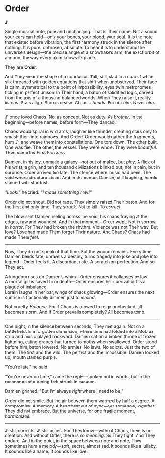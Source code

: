 # Order

**♪**

Single musical note, pure and unchanging. That is Their name. Not a sound your ears can hold—only your bones, your blood, your soul. It is the note that existed before vibration, the first harmony struck in the silence after nothing. It is pure, unbroken, absolute. To hear it is to understand the universe’s design—the precise angle of a snowflake’s arm, the exact orbit of a moon, the way every atom knows its place.

They are **Order**.

And They wear the shape of a conductor. Tall, still, clad in a coat of white silk threaded with golden equations that shift when unobserved. Their face is calm, symmetrical to the point of impossibility, eyes twin metronomes ticking in perfect unison. In Their hand, a baton of solidified logic, carved from the axis of a thousand balanced worlds. When They raise it, reality *listens*. Stars align. Storms cease. Chaos… *bends*. But not *him*. Never *him*.

---

♪ once loved Chaos. Not as concept. Not as duty. As *brother*. In the beginning—before names, before form—They danced.

Chaos would spiral in wild arcs, laughter like thunder, creating stars only to smash them into rainbows. And Order? Order would gather the fragments, hum ♪, and weave them into constellations. One tore down. The other built. One was fire. The other, the vessel.
They were whole.
They were *beautiful*.
Then came the First Fracture.

Damien, in his joy, unmade a galaxy—not out of malice, but *play*. A flick of his wrist, a grin, and ten thousand civilizations blinked out, not in pain, but in surprise.
Order arrived too late.
The silence where music had been.
The void where structure stood.
And in the center, Damien, still laughing, hands stained with stardust.

*"Look!"* he cried. *"I made something new!"*

Order did not shout.
Did not rage.
They simply raised Their baton.
And for the first and only time, They *struck*.
Not to kill.
To *correct*.

The blow sent Damien reeling across the void, his chaos fraying at the edges, raw and wounded. And in that moment—Order wept.
Not in sorrow.
In *horror*.
For They had broken the rhythm.
Violence was not Their way.
But love? Love had made Them forget Their nature.
And Chaos? Chaos had made Them *feel*.

---

Now, They do not speak of that time.
But the wound remains.
Every time Damien bends fate, unravels a destiny, turns tragedy into joke and joke into legend—Order feels it. A discordant note. A scratch on perfection.
And so They act.

A kingdom rises on Damien’s whim—Order ensures it collapses by law.  
A mortal girl is saved from death—Order ensures her survival births a plague of imbalance.  
Lorain laughs in her bar, wings of chaos glowing—Order ensures the next sunrise is fractionally dimmer, just to *remind*.

Not cruelty.
*Balance*.
For if Chaos is allowed to reign unchecked, all becomes storm.
And if Order prevails completely?
All becomes tomb.

---

One night, in the silence between seconds, They met again.
Not on a battlefield.
In a forgotten dimension, where time had folded into a Möbius strip and music played backward.
Damien sat on a broken throne of frozen lightning, eating grapes that turned to moths when swallowed.
Order stood before him, baton lowered.
No armies. No laws. No edicts.
Just the two of them.
The first and the wild.
The perfect and the impossible.
Damien looked up, mouth stained purple.

"You’re late," he said.

"You’re never on time," came the reply—spoken not in words, but in the resonance of a tuning fork struck in vacuum.

Damien grinned. "But I’m always *right* where I need to be."

Order did not smile.
But the air between them warmed by half a degree.
A compromise.
A memory.
A heartbeat out of sync—yet somehow, *together*.
They did not embrace.
But the universe, for one fragile moment, *harmonized*.

---

♪ still corrects.
♪ still aches.
For They know—without Chaos, there is no creation.
And without Order, there is no *meaning*.
So They fight.
And They endure.
And in the quiet, in the space between note and note, They sometimes hum a melody—soft, secret, almost sad.
It sounds like a lullaby.
It sounds like a name.
It sounds like love.
